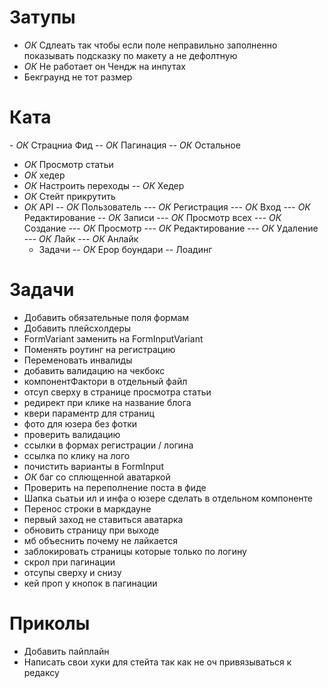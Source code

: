 # Затупы

- _ОК_ Сдлеать так чтобы если поле неправильно заполненно показывать подсказку по макету а не дефолтную
- _ОК_ Не работает он Чендж на инпутах
- Бекграунд не тот размер

# Ката

- *ОК* Страцниа Фид
-- _ОК_ Пагинация
-- _ОК_ Остальное

- _ОК_ Просмотр статьи
- _ОК_ хедер
- _ОК_ Настроить переходы
  -- _ОК_ Хедер
- _ОК_ Стейт прикрутить
- _ОК_ API
  -- _ОК_ Пользователь
  --- _ОК_ Регистрация
  --- _ОК_ Вход
  --- _ОК_ Редактирование
  -- _ОК_ Записи
  --- _ОК_ Просмотр всех
  --- _ОК_ Создание
  --- _ОК_ Просмотр
  --- _ОК_ Редактирование
  --- _ОК_ Удаление
  --- _ОК_ Лайк
  --- _ОК_ Анлайк
  - Задачи
  -- _ОК_ Ерор боундари
  -- Лоадинг

# Задачи

- Добавить обязательные поля формам
- Добавить плейсхолдеры
- FormVariant заменить на FormInputVariant
- Поменять роутинг на регистрацию
- Переменовать инвалиды
- добавить валидацию на чекбокс
- компонентФактори в отдельный файл
- отсуп сверху в странице просмотра статьи
- редирект при клике на название блога
- квери параментр для страниц
- фото для юзера без фотки
- проверить валидацию
- ссылки в формах регистрации / логина
- ссылка по клику на лого
- почистить варианты в FormInput
- _ОК_ баг со сплющенной аватаркой
- Проверить на переполнение поста в фиде
- Шапка сьатьи ил и инфа о юзере сделать в отдельном компоненте
- Перенос строки в маркдауне
- первый заход не ставиться аватарка
- обновить страницу при выходе
- мб объеснить почему не лайкается
- заблокировать страницы которые только по логину
- скрол при пагинации
- отсупы сверху и снизу
- кей проп у кнопок в пагинации

# Приколы

- Добавить пайплайн
- Написать свои хуки для стейта так как не оч привязываться к редаксу

